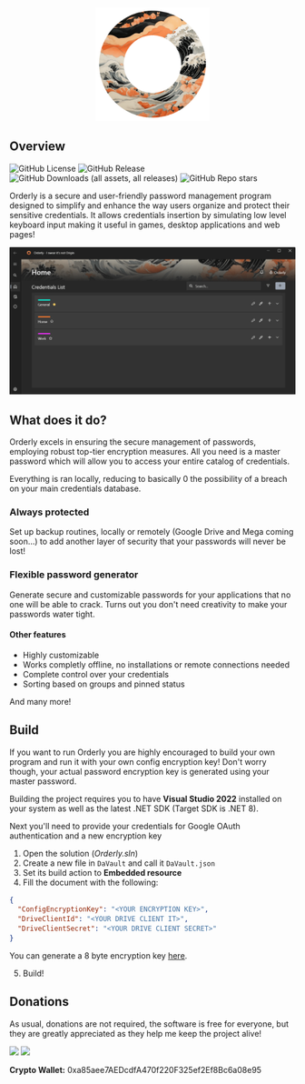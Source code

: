 <p align="center">
	<img src="https://github.com/SulfuricAcidH2SO4/Orderly/blob/master/Docs/logo.png" alt="dash-screen" 		  border="0" width= "200">
	
</p>

## Overview
![GitHub License](https://img.shields.io/github/license/SulfuricAcidH2SO4/Orderly) ![GitHub Release](https://img.shields.io/github/v/release/SulfuricAcidH2SO4/Orderly)
 ![GitHub Downloads (all assets, all releases)](https://img.shields.io/github/downloads/SulfuricAcidH2SO4/Orderly/total) ![GitHub Repo stars](https://img.shields.io/github/stars/SulfuricAcidH2SO4/Orderly?style=flat)



Orderly is a secure and user-friendly password management program designed to simplify and enhance the way users organize and protect their sensitive credentials. It allows credentials insertion by simulating low level keyboard input making it useful in games, desktop applications and web pages!

<p align="center"><img src="https://github.com/SulfuricAcidH2SO4/Orderly/blob/master/Docs/dash_screen.png" alt="dash-screen" border="0"></p>

## What does it do?
Orderly excels in ensuring the secure management of passwords, employing robust top-tier encryption measures. All you need is a master password which will allow you to access your entire catalog of credentials.

Everything is ran locally, reducing to basically 0 the possibility of a breach on your main credentials database.

### Always protected
Set up backup routines, locally or remotely (Google Drive and Mega coming soon...) to add another layer of security that your passwords will never be lost!

### Flexible password generator
Generate secure and customizable passwords for your applications that no one will be able to crack. Turns out you don't need creativity to make your passwords water tight.

#### Other features
- Highly customizable
- Works completly offline, no installations or remote connections needed
- Complete control over your credentials
- Sorting based on groups and pinned status

And many more!

## Build
If you want to run Orderly you are highly encouraged to build your own program and run it with your own config encryption key! Don't worry though, your actual password encryption key is generated using your master password.

Building the project requires you to have **Visual Studio 2022** installed on your system as well as the latest .NET SDK (Target SDK is .NET 8).

Next you'll need to provide your credentials for Google OAuth authentication and a new encryption key

1. Open the solution (*Orderly.sln*)
2. Create a new file in `DaVault` and call it `DaVault.json`
3. Set its build action to **Embedded resource**
4. Fill the document with the following: 

```Json
{
  "ConfigEncryptionKey": "<YOUR ENCRYPTION KEY>",
  "DriveClientId": "<YOUR DRIVE CLIENT IT>",
  "DriveClientSecret": "<YOUR DRIVE CLIENT SECRET>"
}
```
You can generate a 8 byte encryption key [here](https://generate-random.org/encryption-key-generator?count=1&bytes=8&cipher=aes-256-cbc&string=&password=).

5. Build!

## Donations

As usual, donations are not required, the software is free for everyone, but they are greatly appreciated as they help me keep the project alive!

<a href="https://ko-fi.com/sulfuricacidh2s04"><img style="height: 70px;" src="https://github.com/SulfuricAcidH2SO4/Orderly/assets/62122799/229663a5-2ce5-48f4-85aa-370da69ebe2e"/></a>
<a href="https://ko-fi.com/sulfuricacidh2s04"><img style="height: 70px;" src="https://upload.wikimedia.org/wikipedia/commons/thumb/b/b5/PayPal.svg/2560px-PayPal.svg.png"/></a>

<b>Crypto Wallet:</b> 0xa85aee7AEDcdfA470f220F325ef2Ef8Bc6a08e95
